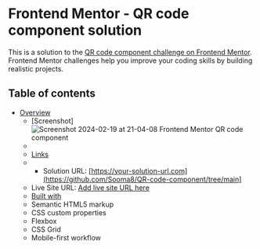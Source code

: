 # Frontend Mentor - QR code component solution

This is a solution to the [QR code component challenge on Frontend Mentor](https://www.frontendmentor.io/challenges/qr-code-component-iux_sIO_H). Frontend Mentor challenges help you improve your coding skills by building realistic projects. 

## Table of contents

- [Overview](#overview)
  - [Screenshot]
   ![Screenshot 2024-02-19 at 21-04-08 Frontend Mentor QR code component](https://github.com/Sooma8/QR-code-component/assets/91131370/383bcdef-5d7c-483f-ad23-6f2be44c67db)
  -
  - [Links](#links)
  - - Solution URL: [https://your-solution-url.com](https://github.com/Sooma8/QR-code-component/tree/main]
  - Live Site URL: [Add live site URL here]([https://your-live-site-url.com](https://qrcode-frontendmentort-solution.netlify.app/))
  - [Built with](#built-with)
  - Semantic HTML5 markup
  - CSS custom properties
  - Flexbox
  - CSS Grid
  - Mobile-first workflow



